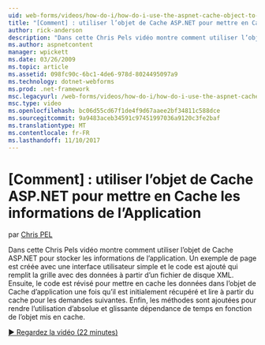 ```yaml
---
uid: web-forms/videos/how-do-i/how-do-i-use-the-aspnet-cache-object-to-cache-application-information
title: "[Comment] : utiliser l’objet de Cache ASP.NET pour mettre en Cache les informations d’Application | Documents Microsoft"
author: rick-anderson
description: "Dans cette Chris Pels vidéo montre comment utiliser l’objet de Cache ASP.NET pour stocker les informations de l’application. Un exemple de page est créée avec une interface utilisateur simple un..."
ms.author: aspnetcontent
manager: wpickett
ms.date: 03/26/2009
ms.topic: article
ms.assetid: 098fc90c-6bc1-4de6-978d-8024495097a9
ms.technology: dotnet-webforms
ms.prod: .net-framework
msc.legacyurl: /web-forms/videos/how-do-i/how-do-i-use-the-aspnet-cache-object-to-cache-application-information
msc.type: video
ms.openlocfilehash: bc06d55cd67f1de4f9d67aaee2bf34811c588dce
ms.sourcegitcommit: 9a9483aceb34591c97451997036a9120c3fe2baf
ms.translationtype: MT
ms.contentlocale: fr-FR
ms.lasthandoff: 11/10/2017
---
```

<a name="how-do-i-use-the-aspnet-cache-object-to-cache-application-information"></a>[Comment] : utiliser l’objet de Cache ASP.NET pour mettre en Cache les informations de l’Application
====================
par [Chris PEL](https://twitter.com/chrispels)

Dans cette Chris Pels vidéo montre comment utiliser l’objet de Cache ASP.NET pour stocker les informations de l’application. Un exemple de page est créée avec une interface utilisateur simple et le code est ajouté qui remplit la grille avec des données à partir d’un fichier de disque XML. Ensuite, le code est révisé pour mettre en cache les données dans l’objet de Cache d’application une fois qu’il est initialement récupéré et lire à partir du cache pour les demandes suivantes. Enfin, les méthodes sont ajoutées pour rendre l’utilisation d’absolue et glissante dépendance de temps en fonction de l’objet mis en cache.

[&#9654; Regardez la vidéo (22 minutes)](https://channel9.msdn.com/Blogs/ASP-NET-Site-Videos/how-do-i-use-the-aspnet-cache-object-to-cache-application-information)
